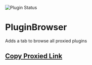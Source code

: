 ![Plugin Status](https://img.shields.io/badge/plugin_status-proxied-4DD0E1?style=for-the-badge)

# PluginBrowser

Adds a tab to browse all proxied plugins

## [Copy Proxied Link](https://vd-plugins.github.io/proxy/gabe616.github.io/VendettaPlugins/plugin-browser/)
